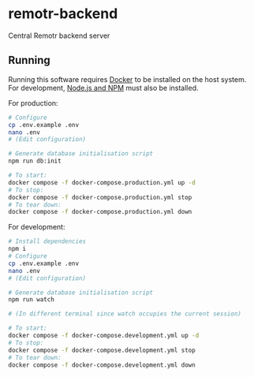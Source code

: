 # remotr-backend

Central Remotr backend server

## Running

Running this software requires [Docker](https://docker.io) to be installed on the host system. For development, [Node.js and NPM](https://nodejs.org) must also be installed.

For production:

```bash
# Configure
cp .env.example .env
nano .env
# (Edit configuration)

# Generate database initialisation script
npm run db:init

# To start:
docker compose -f docker-compose.production.yml up -d
# To stop:
docker compose -f docker-compose.production.yml stop
# To tear down:
docker compose -f docker-compose.production.yml down
```

For development:

```bash
# Install dependencies
npm i
# Configure
cp .env.example .env
nano .env
# (Edit configuration)

# Generate database initialisation script
npm run watch

# (In different terminal since watch occupies the current session)

# To start:
docker compose -f docker-compose.development.yml up -d
# To stop:
docker compose -f docker-compose.development.yml stop
# To tear down:
docker compose -f docker-compose.development.yml down
```
